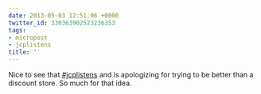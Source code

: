 ```yaml
---
date: 2013-05-03 12:51:06 +0000
twitter_id: 330363902523236353
tags:
- micropost
- jcplistens
title: ''
---
```


Nice to see that [#jcplistens](https://twitter.com/hashtag/jcplistens) and is apologizing for trying to be better than a discount store. So much for that idea.
